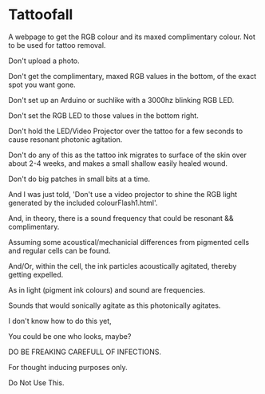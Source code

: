 # Tattoofall
A webpage to get the RGB colour and its maxed complimentary colour. Not to be used for tattoo removal.

Don't upload a photo.

Don't get the complimentary, maxed RGB values in the bottom, of the exact spot you want gone.

Don't set up an Arduino or suchlike with a 3000hz blinking RGB LED.

Don't set the RGB LED to those values in the bottom right.

Don't hold the LED/Video Projector over the tattoo for a few seconds to cause resonant photonic agitation.

Don't do any of this as the tattoo ink migrates to surface of the skin over about 2-4 weeks, and makes a small shallow easily healed wound.

Don't do big patches in small bits at a time.

And I was just told, 'Don't use a video projector to shine the RGB light generated by the included colourFlash1.html'.

And, in theory, there is a sound frequency that could be resonant && complimentary.

Assuming some acoustical/mechanicial differences from pigmented cells and regular cells can be found.

And/Or, within the cell, the ink particles acoustically agitated, thereby getting expelled.

As in light (pigment ink colours) and sound are frequencies.

Sounds that would sonically agitate as this photonically agitates.

I don't know how to do this yet,

You could be one who looks, maybe?

DO BE FREAKING CAREFULL OF INFECTIONS.

For thought inducing purposes only.

Do Not Use This.
